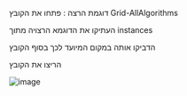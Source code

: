 דוגמת הרצה : 
פתחו את הקובץ Grid-AllAlgorithms

העתיקו את הדוגמא הרצויה מתוך instances

הדביקו אותה במקום המיועד לכך בסוף הקובץ

הריצו את הקובץ 



![image](https://github.com/OrenAviya/Grid---RL/assets/98823130/3aeac95a-bc84-4852-ba1f-6801b823626d)
